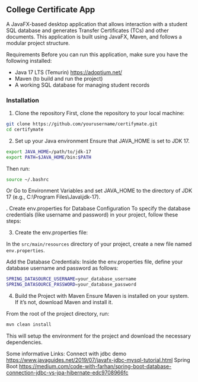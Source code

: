 ## College Certificate App
A JavaFX-based desktop application that allows interaction with a student SQL database and generates Transfer Certificates (TCs) and other documents. This application is built using JavaFX, Maven, and follows a modular project structure.

Requirements
Before you can run this application, make sure you have the following installed:

- Java 17 LTS (Temurin) https://adoptium.net/
- Maven (to build and run the project)
- A working SQL database for managing student records

### Installation
1. Clone the repository
First, clone the repository to your local machine:

``` bash
git clone https://github.com/yourusername/certifymate.git
cd certifymate
```
2. Set up your Java environment
Ensure that JAVA_HOME is set to JDK 17.
``` bash
export JAVA_HOME=/path/to/jdk-17
export PATH=$JAVA_HOME/bin:$PATH
```
Then run:
``` bash
source ~/.bashrc
``` 
Or 
Go to Environment Variables and set JAVA_HOME to the directory of JDK 17 (e.g., C:\Program Files\Java\jdk-17).

. Create env.properties for Database Configuration
To specify the database credentials (like username and password) in your project, follow these steps:

3. Create the env.properties file:

In the `src/main/resources` directory of your project, create a new file named `env.properties`.

Add the Database Credentials:
Inside the env.properties file, define your database username and password as follows:


```bash
SPRING_DATASOURCE_USERNAME=your_database_username
SPRING_DATASOURCE_PASSWORD=your_database_password
```

4. Build the Project with Maven
Ensure Maven is installed on your system. If it’s not, download Maven and install it.

From the root of the project directory, run:

``` bash
mvn clean install
```
This will setup the environment for the project and download the necessary dependencies.

Some informative Links:
Connect with jdbc demo
https://www.javaguides.net/2019/07/javafx-jdbc-mysql-tutorial.html
Spring Boot
https://medium.com/code-with-farhan/spring-boot-database-connection-jdbc-vs-jpa-hibernate-edc9708966fc
